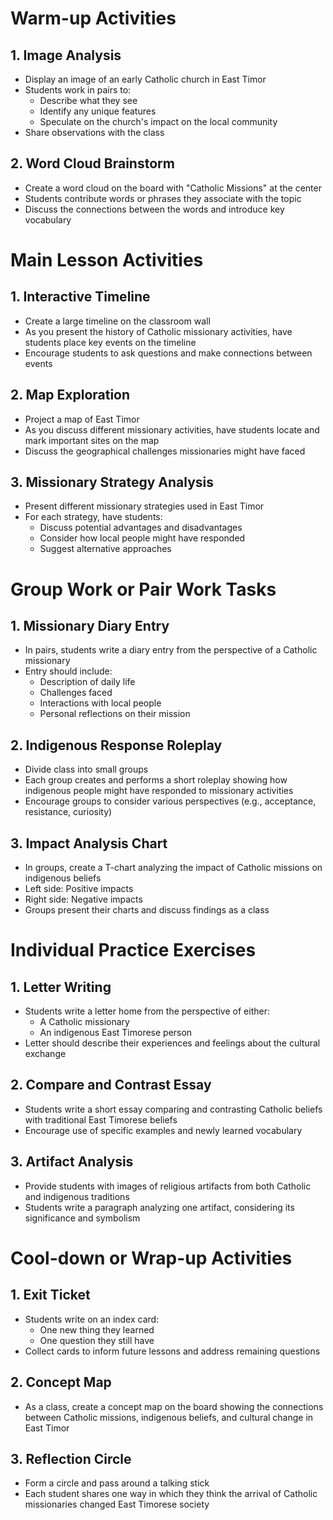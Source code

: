 # Warm-up Activities

## 1. Image Analysis
- Display an image of an early Catholic church in East Timor
- Students work in pairs to:
  * Describe what they see
  * Identify any unique features
  * Speculate on the church's impact on the local community
- Share observations with the class

## 2. Word Cloud Brainstorm
- Create a word cloud on the board with "Catholic Missions" at the center
- Students contribute words or phrases they associate with the topic
- Discuss the connections between the words and introduce key vocabulary

# Main Lesson Activities

## 1. Interactive Timeline
- Create a large timeline on the classroom wall
- As you present the history of Catholic missionary activities, have students place key events on the timeline
- Encourage students to ask questions and make connections between events

## 2. Map Exploration
- Project a map of East Timor
- As you discuss different missionary activities, have students locate and mark important sites on the map
- Discuss the geographical challenges missionaries might have faced

## 3. Missionary Strategy Analysis
- Present different missionary strategies used in East Timor
- For each strategy, have students:
  * Discuss potential advantages and disadvantages
  * Consider how local people might have responded
  * Suggest alternative approaches

# Group Work or Pair Work Tasks

## 1. Missionary Diary Entry
- In pairs, students write a diary entry from the perspective of a Catholic missionary
- Entry should include:
  * Description of daily life
  * Challenges faced
  * Interactions with local people
  * Personal reflections on their mission

## 2. Indigenous Response Roleplay
- Divide class into small groups
- Each group creates and performs a short roleplay showing how indigenous people might have responded to missionary activities
- Encourage groups to consider various perspectives (e.g., acceptance, resistance, curiosity)

## 3. Impact Analysis Chart
- In groups, create a T-chart analyzing the impact of Catholic missions on indigenous beliefs
- Left side: Positive impacts
- Right side: Negative impacts
- Groups present their charts and discuss findings as a class

# Individual Practice Exercises

## 1. Letter Writing
- Students write a letter home from the perspective of either:
  * A Catholic missionary
  * An indigenous East Timorese person
- Letter should describe their experiences and feelings about the cultural exchange

## 2. Compare and Contrast Essay
- Students write a short essay comparing and contrasting Catholic beliefs with traditional East Timorese beliefs
- Encourage use of specific examples and newly learned vocabulary

## 3. Artifact Analysis
- Provide students with images of religious artifacts from both Catholic and indigenous traditions
- Students write a paragraph analyzing one artifact, considering its significance and symbolism

# Cool-down or Wrap-up Activities

## 1. Exit Ticket
- Students write on an index card:
  * One new thing they learned
  * One question they still have
- Collect cards to inform future lessons and address remaining questions

## 2. Concept Map
- As a class, create a concept map on the board showing the connections between Catholic missions, indigenous beliefs, and cultural change in East Timor

## 3. Reflection Circle
- Form a circle and pass around a talking stick
- Each student shares one way in which they think the arrival of Catholic missionaries changed East Timorese society